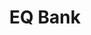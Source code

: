 ---
facebook: https://facebook.com/EQBank
instagram: https://instagram.com/eqbank
linkedin: https://linkedin.com/company/equitable_bank
logohandle: eqbankca
sort: eqbank
title: EQ Bank
twitter: https://x.com/EQBank
website: https://www.eqbank.ca/
youtube: https://youtube.com/channel/UCs56mtkxJjxwXxDBoOqwT1Q
---